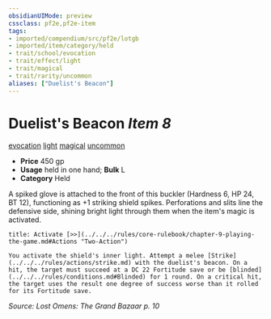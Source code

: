 ```yaml
---
obsidianUIMode: preview
cssclass: pf2e,pf2e-item
tags:
- imported/compendium/src/pf2e/lotgb
- imported/item/category/held
- trait/school/evocation
- trait/effect/light
- trait/magical
- trait/rarity/uncommon
aliases: ["Duelist's Beacon"]
---
```

# Duelist's Beacon *Item 8*  
[evocation](evocation.md)  [light](rules/traits/light.md)  [magical](magical.md)  [uncommon](uncommon.md)  

- **Price** 450 gp
- **Usage** held in one hand; **Bulk** L
- **Category** Held

A spiked glove is attached to the front of this buckler (Hardness 6, HP 24, BT 12), functioning as +1 striking shield spikes. Perforations and slits line the defensive side, shining bright light through them when the item's magic is activated.

```ad-embed-ability
title: Activate [>>](../../../rules/core-rulebook/chapter-9-playing-the-game.md#Actions "Two-Action")

You activate the shield's inner light. Attempt a melee [Strike](../../../rules/actions/strike.md) with the duelist's beacon. On a hit, the target must succeed at a DC 22 Fortitude save or be [blinded](../../../rules/conditions.md#Blinded) for 1 round. On a critical hit, the target uses the result one degree of success worse than it rolled for its Fortitude save.
```

*Source: Lost Omens: The Grand Bazaar p. 10*
